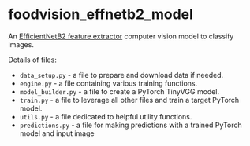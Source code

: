 # foodvision_effnetb2_model
An [EfficientNetB2 feature extractor](https://pytorch.org/vision/stable/models/generated/torchvision.models.efficientnet_b2.html#torchvision.models.efficientnet_b2) computer vision model to classify images.

Details of files:
* `data_setup.py` - a file to prepare and download data if needed.
* `engine.py` - a file containing various training functions.
* `model_builder.py` - a file to create a PyTorch TinyVGG model.
* `train.py` - a file to leverage all other files and train a target PyTorch model.
* `utils.py` - a file dedicated to helpful utility functions.
* `predictions.py` - a file for making predictions with a trained PyTorch model and input image
